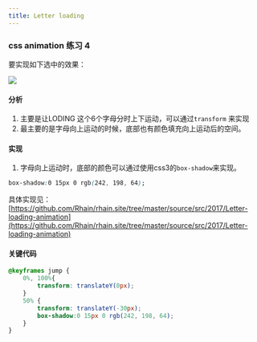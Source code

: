 ```yaml
---
title: Letter loading
---
```


### css animation 练习 4

要实现如下选中的效果：

![](/images/2017/letter-loading/letter.gif)


#### 分析

1. 主要是让LODING 这个6个字母分时上下运动，可以通过`transform` 来实现
2. 最主要的是字母向上运动的时候，底部也有颜色填充向上运动后的空间。


#### 实现

1. 字母向上运动时，底部的颜色可以通过使用css3的`box-shadow`来实现。

```css
box-shadow:0 15px 0 rgb(242, 198, 64);
```

具体实现见：[https://github.com/Rhain/rhain.site/tree/master/source/src/2017/Letter-loading-animation](https://github.com/Rhain/rhain.site/tree/master/source/src/2017/Letter-loading-animation)

#### 关键代码

```css
@keyframes jump {
    0%, 100%{
        transform: translateY(0px);
    }
    50% {
        transform: translateY(-30px);
        box-shadow:0 15px 0 rgb(242, 198, 64);
    }
}

```